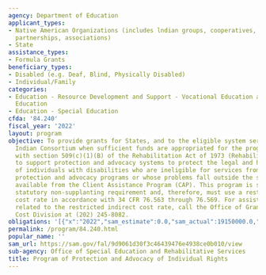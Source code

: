 ```yaml
---
agency: Department of Education
applicant_types:
- Native American Organizations (includes lndian groups, cooperatives, corporations,
  partnerships, associations)
- State
assistance_types:
- Formula Grants
beneficiary_types:
- Disabled (e.g. Deaf, Blind, Physically Disabled)
- Individual/Family
categories:
- Education - Resource Development and Support - Vocational Education and Handicapped
  Education
- Education - Special Education
cfda: '84.240'
fiscal_year: '2022'
layout: program
objective: To provide grants for States, and to the eligible system serving the American
  Indian Consortium when sufficient funds are appropriated for the program in accordance
  with section 509(c)(1)(B) of the Rehabilitation Act of 1973 (Rehabilitation Act),
  to support protection and advocacy systems to protect the legal and human rights
  of individuals with disabilities who are ineligible for services from the other
  protection and advocacy programs or whose problems fall outside the scope of services
  available from the Client Assistance Program (CAP). This program is subject to a
  statutory non-supplanting requirement and, therefore, must use a restricted indirect
  cost rate in accordance with 34 CFR 76.563 through 76.569. For assistance with questions
  related to the restricted indirect cost rate, call the Office of Grants Administration/Indirect
  Cost Division at (202) 245-8082.
obligations: '[{"x":"2022","sam_estimate":0.0,"sam_actual":19150000.0,"usa_spending_actual":18736332.4},{"x":"2023","sam_estimate":20150000.0,"sam_actual":0.0,"usa_spending_actual":19506258.58},{"x":"2024","sam_estimate":20150000.0,"sam_actual":0.0,"usa_spending_actual":0.0}]'
permalink: /program/84.240.html
popular_name: ''
sam_url: https://sam.gov/fal/9d9061d30f3c46439476e4938ce0b010/view
sub-agency: Office of Special Education and Rehabilitative Services
title: Program of Protection and Advocacy of Individual Rights
---
```

